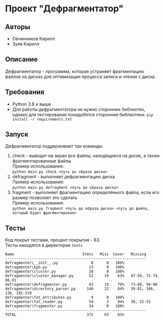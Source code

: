 # Проект "Дефрагментатор"

## Авторы
* Овчинников Кирилл
* Зуев Кирилл

## Описание
Дефрагментатор - программа, которая устраняет 
фрагментацию файлов на дисках для оптимизации процесса записи и чтения с диска.

## Требования
* Python 3.8 и выше
* Для работы дефрагментатора не нужно сторонних библиотек, однако для тестирования понадобятся
сторонние библиотеки:
```pip install -r requirements.txt```

## Запуск
Дефрагментатор поддерживает три команды:
1. check - выводит на экран все файлы, находящиеся на диске, а также фрагментированные файлы\
Пример использование:\
```python main.py check <путь до образа диска> ```
2. defragment - выполняет дефрагментацию диска\
Пример использования:\
```python main.py defragment <путь до образа диска> ```
3. fragment - выполняет фрагментацию определённого файла, если его размер позволяет это сделать\
Пример использования:\
```python main.py fragment <путь до образа диска> <путь до файла, который будет фрагментирован>```

## Тесты
Код покрыт тестами, процент покрытия - 83.\
Тесты находятся в директории ```tests```
```
Name                               Stmts   Miss  Cover   Missing
----------------------------------------------------------------
defragmenter\__init__.py               0      0   100%
defragmenter\bpb.py                   13      0   100%
defragmenter\cluster.py               10      0   100%
defragmenter\cluster_manager.py       52     19    63%   47-59, 71-74, 86-91
defragmenter\defragmenter.py          63     19    70%   73-88, 94-98
defragmenter\directory_parser.py     140     22    84%   39-41, 106, 136, 191-210
defragmenter\fat_attributes.py         9      0   100%
defragmenter\fat_reader.py            54      3    94%   38, 52-53
defragmenter\fragmenter.py            34      0   100%
----------------------------------------------------------------
TOTAL                                375     63    83%
```
